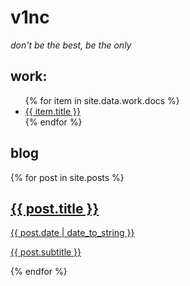 # v1nc
_don't be the best, be the only_

## work:
<ul>
   {% for item in site.data.work.docs %}
      <li><a href="{{ item.url }}">{{ item.title }}</a></li>
   {% endfor %}
</ul>


<article class="blog-list">
    <h2>blog</h2>
    {% for post in site.posts %}
	    <article class="blog-post">
	        <h2><a href="https://v1nc.github.io{{ post.url }}">{{ post.title }}</a></h2>
	        <p class="date"><a href="https://v1nc.github.io{{ post.url }}">{{ post.date | date_to_string }}</a></p>
	        <p><a href="https://v1nc.github.io{{ post.url }}">{{ post.subtitle }}</a></p>
	    </article>
    {% endfor %}
</article>
